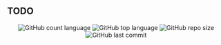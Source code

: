 TODO
---

<p align="center">
  <img alt="GitHub count language" src="https://img.shields.io/github/languages/count/luizantoniona/yocto-distro" />
  <img alt="GitHub top language" src="https://img.shields.io/github/languages/top/luizantoniona/yocto-distro" />
  <img alt="GitHub repo size" src="https://img.shields.io/github/repo-size/luizantoniona/yocto-distro" />
  <img alt="GitHub last commit" src="https://img.shields.io/github/last-commit/luizantoniona/yocto-distro" />
</p